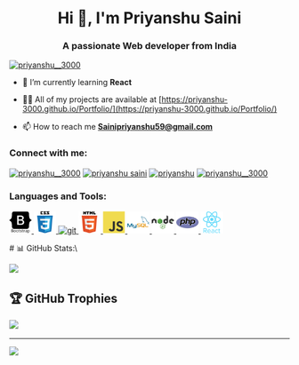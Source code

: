 <h1 align="center">Hi 👋, I'm Priyanshu Saini</h1>
<h3 align="center">A passionate Web developer from India</h3>


<p align="left"> <a href="https://twitter.com/priyanshu__3000" target="blank"><img src="https://img.shields.io/twitter/follow/priyanshu__3000?logo=twitter&style=for-the-badge" alt="priyanshu__3000" /></a> </p>

- 🌱 I’m currently learning **React**

- 👨‍💻 All of my projects are available at [https://priyanshu-3000.github.io/Portfolio/](https://priyanshu-3000.github.io/Portfolio/)

- 📫 How to reach me **Sainipriyanshu59@gmail.com**

<h3 align="left">Connect with me:</h3>
<p align="left">
<a href="https://twitter.com/priyanshu__3000" target="blank"><img align="center" src="https://raw.githubusercontent.com/rahuldkjain/github-profile-readme-generator/master/src/images/icons/Social/twitter.svg" alt="priyanshu__3000" height="30" width="40" /></a>
<a href="https://linkedin.com/in/priyanshu-saini-902266216/" target="blank"><img align="center" src="https://raw.githubusercontent.com/rahuldkjain/github-profile-readme-generator/master/src/images/icons/Social/linked-in-alt.svg" alt="priyanshu saini" height="30" width="40" /></a>
<a href="https://stackoverflow.com/users/23182322/priyanshu" target="blank"><img align="center" src="https://raw.githubusercontent.com/rahuldkjain/github-profile-readme-generator/master/src/images/icons/Social/stack-overflow.svg" alt="priyanshu" height="30" width="40" /></a>
<a href="https://instagram.com/priyanshu__3000" target="blank"><img align="center" src="https://raw.githubusercontent.com/rahuldkjain/github-profile-readme-generator/master/src/images/icons/Social/instagram.svg" alt="priyanshu__3000" height="30" width="40" /></a>
</p>

<h3 align="left">Languages and Tools:</h3>
<p align="left"> <a href="https://getbootstrap.com" target="_blank" rel="noreferrer"> <img src="https://raw.githubusercontent.com/devicons/devicon/master/icons/bootstrap/bootstrap-plain-wordmark.svg" alt="bootstrap" width="40" height="40"/> </a> <a href="https://www.w3schools.com/css/" target="_blank" rel="noreferrer"> <img src="https://raw.githubusercontent.com/devicons/devicon/master/icons/css3/css3-original-wordmark.svg" alt="css3" width="40" height="40"/> </a> <a href="https://git-scm.com/" target="_blank" rel="noreferrer"> <img src="https://www.vectorlogo.zone/logos/git-scm/git-scm-icon.svg" alt="git" width="40" height="40"/> </a> <a href="https://www.w3.org/html/" target="_blank" rel="noreferrer"> <img src="https://raw.githubusercontent.com/devicons/devicon/master/icons/html5/html5-original-wordmark.svg" alt="html5" width="40" height="40"/> </a> <a href="https://developer.mozilla.org/en-US/docs/Web/JavaScript" target="_blank" rel="noreferrer"> <img src="https://raw.githubusercontent.com/devicons/devicon/master/icons/javascript/javascript-original.svg" alt="javascript" width="40" height="40"/> </a> <a href="https://www.mysql.com/" target="_blank" rel="noreferrer"> <img src="https://raw.githubusercontent.com/devicons/devicon/master/icons/mysql/mysql-original-wordmark.svg" alt="mysql" width="40" height="40"/> </a> <a href="https://nodejs.org" target="_blank" rel="noreferrer"> <img src="https://raw.githubusercontent.com/devicons/devicon/master/icons/nodejs/nodejs-original-wordmark.svg" alt="nodejs" width="40" height="40"/> </a> <a href="https://www.php.net" target="_blank" rel="noreferrer"> <img src="https://raw.githubusercontent.com/devicons/devicon/master/icons/php/php-original.svg" alt="php" width="40" height="40"/> </a> <a href="https://reactjs.org/" target="_blank" rel="noreferrer"> <img src="https://raw.githubusercontent.com/devicons/devicon/master/icons/react/react-original-wordmark.svg" alt="react" width="40" height="40"/> </a> </p>
# 📊 GitHub Stats:\

![](https://github-readme-streak-stats.herokuapp.com/?user=priyanshu-3000&theme=dracula&hide_border=false)

## 🏆 GitHub Trophies
![](https://github-profile-trophy.vercel.app/?username=Priyanshu-3000&theme=radical&no-frame=false&no-bg=true&margin-w=4)

---
[![](https://visitcount.itsvg.in/api?id=Priyanshu-3000&icon=0&color=0)](https://visitcount.itsvg.in)

<!-- Proudly created with GPRM ( https://gprm.itsvg.in ) -->
